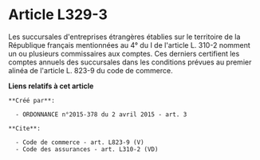 # Article L329-3

Les succursales d'entreprises étrangères établies sur le territoire de la République français mentionnées au 4° du I de
l'article L. 310-2 nomment un ou plusieurs commissaires aux comptes. Ces derniers certifient les comptes annuels des
succursales dans les conditions prévues au premier alinéa de l'article L. 823-9 du code de commerce.

**Liens relatifs à cet article**

	**Créé par**:

	  - ORDONNANCE n°2015-378 du 2 avril 2015 - art. 3

	**Cite**:

	  - Code de commerce - art. L823-9 (V)
	  - Code des assurances - art. L310-2 (VD)
